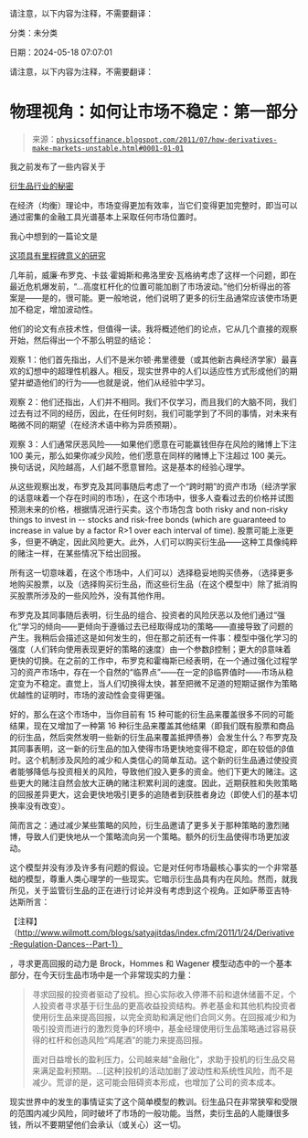 请注意，以下内容为注释，不需要翻译：

分类：未分类

日期：2024-05-18 07:07:01

请注意，以下内容为注释，不需要翻译：

# 物理视角：如何让市场不稳定：第一部分

> 来源：[`physicsoffinance.blogspot.com/2011/07/how-derivatives-make-markets-unstable.html#0001-01-01`](http://physicsoffinance.blogspot.com/2011/07/how-derivatives-make-markets-unstable.html#0001-01-01)

我之前发布了一些内容关于

[衍生品行业的秘密](http://physicsoffinance.blogspot.com/2011/06/dirty-little-derivatives-secrets.html)

在经济（均衡）理论中，市场变得更加有效率，当它们变得更加完整时，即当可以通过密集的金融工具光谱基本上采取任何市场位置时。

我心中想到的一篇论文是

[这项具有里程碑意义的研究](http://www1.fee.uva.nl/cendef/upload/2/BroHomWagHedging2009Feb.pdf.pdf)

几年前，威廉·布罗克、卡兹·霍姆斯和弗洛里安·瓦格纳考虑了这样一个问题，即在最近危机爆发前，“...高度杠杆化的位置可能加剧了市场波动。”他们分析得出的答案是——是的，很可能。更一般地说，他们说明了更多的衍生品通常应该使市场更加不稳定，增加波动性。

他们的论文有点技术性，但值得一读。我将概述他们的论点，它从几个直接的观察开始，然后得出一个不那么明显的结论：

观察 1：他们首先指出，人们不是米尔顿·弗里德曼（或其他新古典经济学家）最喜欢的幻想中的超理性机器人。相反，现实世界中的人们以适应性方式形成他们的期望并塑造他们的行为——也就是说，他们从经验中学习。

观察 2：他们还指出，人们并不相同。我们不仅学习，而且我们的大脑不同，我们过去有过不同的经历，因此，在任何时刻，我们可能学到了不同的事情，对未来有略微不同的期望（在经济术语中称为异质预期）。

观察 3：人们通常厌恶风险——如果他们愿意在可能赢钱但存在风险的赌博上下注 100 美元，那么如果你减少风险，他们愿意在同样的赌博上下注超过 100 美元。换句话说，风险越高，人们越不愿意冒险。这是基本的经验心理学。

从这些观察出发，布罗克及其同事随后考虑了一个“跨时期”的资产市场（经济学家的话意味着一个存在时间的市场），在这个市场中，很多人查看过去的价格并试图预测未来的价格，根据情况进行买卖。这个市场包含 both risky and non-risky things to invest in -- stocks and risk-free bonds (which are guaranteed to increase in value by a factor R>1 over each interval of time). 股票可能上涨更多，但更不确定，因此风险更大。此外，人们可以购买衍生品——这种工具像纯粹的赌注一样，在某些情况下给出回报。

所有这一切意味着，在这个市场中，人们可以）选择稳妥地购买债券，（选择更多地购买股票，以及（选择购买衍生品，而这些衍生品（在这个模型中）除了抵消购买股票所涉及的一些风险外，没有其他作用。

布罗克及其同事随后表明，衍生品的组合、投资者的风险厌恶以及他们通过“强化”学习的倾向——更倾向于遵循过去已经取得成功的策略——直接导致了问题的产生。我稍后会描述这是如何发生的，但在那之前还有一件事：模型中强化学习的强度（人们转向使用表现更好的策略的速度）由一个参数β控制；更大的β意味着更快的切换。在之前的工作中，布罗克和霍梅斯已经表明，在一个通过强化过程学习的资产市场中，存在一个自然的“临界点”——在一定的β临界值时——市场从稳定变为不稳定。直觉上，当人们切换得太快，甚至把微不足道的短期证据作为策略优越性的证明时，市场的波动性会变得更强。

好的，那么在这个市场中，当你目前有 15 种可能的衍生品来覆盖很多不同的可能结果，现在又增加了一种第 16 种衍生品来覆盖其他结果（即我们既有股票和商品的衍生品，然后突然发明一些新的衍生品来覆盖抵押债券）会发生什么？布罗克及其同事表明，这一新的衍生品的加入使得市场更快地变得不稳定，即在较低的β值时。这个机制涉及风险的减少和人类信心的简单互动。这个新的衍生品通过使投资者能够降低与投资相关的风险，导致他们投入更多的资金。他们下更大的赌注。这些更大的赌注自然会放大正确的赌注积累利润的速度。因此，近期获胜和失败策略的回报差异更大，这会更快地吸引更多的追随者到获胜者身边（即使人们的基本切换率没有改变）。

简而言之：通过减少某些策略的风险，衍生品邀请了更多关于那种策略的激烈赌博，导致人们更快地从一个策略流向另一个策略。额外的衍生品使得市场更加波动。

这个模型并没有涉及许多有问题的假设。它是对任何市场最核心事实的一个非常基础的模型，尊重人类心理学的一些现实。它暗示衍生品具有内在风险。然而，就我所见，关于监管衍生品的正在进行讨论并没有考虑到这个视角。正如萨蒂亚吉特·达斯所言：

【注释】（http://www.wilmott.com/blogs/satyajitdas/index.cfm/2011/1/24/Derivative-Regulation-Dances--Part-1）

，寻求更高回报的动力是 Brock，Hommes 和 Wagener 模型动态中的一个基本部分，在今天衍生品市场中是一个非常现实的力量：

> 寻求回报的投资者驱动了投机。担心实际收入停滞不前和退休储蓄不足，个人投资者寻求基于衍生品的更高收益投资结构。养老基金和其他机构投资者使用衍生品来提高回报，以完全资助和满足他们合同义务。在回报减少和为吸引投资而进行的激烈竞争的环境中，基金经理使用衍生品策略通过容易获得的杠杆和创造风险“鸡尾酒”的能力来提高回报。
> 
> 面对日益增长的盈利压力，公司越来越“金融化”，求助于投机的衍生品交易来满足盈利预期。…[这种]投机的活动加剧了波动性和系统性风险，而不是减少。荒谬的是，这可能会阻碍资本形成，也增加了公司的资本成本。

现实世界中的发生的事情证实了这个简单模型的教训。衍生品只在非常狭窄和受限的范围内减少风险，同时破坏了市场的一般功能。当然，卖衍生品的人能赚很多钱，所以不要期望他们会承认（或关心）这一切。
